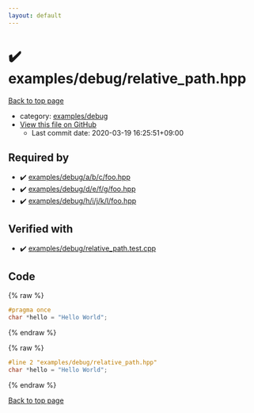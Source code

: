 ```yaml
---
layout: default
---
```


<!-- mathjax config similar to math.stackexchange -->
<script type="text/javascript" async
  src="https://cdnjs.cloudflare.com/ajax/libs/mathjax/2.7.5/MathJax.js?config=TeX-MML-AM_CHTML">
</script>
<script type="text/x-mathjax-config">
  MathJax.Hub.Config({
    TeX: { equationNumbers: { autoNumber: "AMS" }},
    tex2jax: {
      inlineMath: [ ['$','$'] ],
      processEscapes: true
    },
    "HTML-CSS": { matchFontHeight: false },
    displayAlign: "left",
    displayIndent: "2em"
  });
</script>

<script type="text/javascript" src="https://cdnjs.cloudflare.com/ajax/libs/jquery/3.4.1/jquery.min.js"></script>
<script src="https://cdn.jsdelivr.net/npm/jquery-balloon-js@1.1.2/jquery.balloon.min.js" integrity="sha256-ZEYs9VrgAeNuPvs15E39OsyOJaIkXEEt10fzxJ20+2I=" crossorigin="anonymous"></script>
<script type="text/javascript" src="../../../assets/js/copy-button.js"></script>
<link rel="stylesheet" href="../../../assets/css/copy-button.css" />


# :heavy_check_mark: examples/debug/relative_path.hpp

<a href="../../../index.html">Back to top page</a>

* category: <a href="../../../index.html#6ffb1fe84ae4530240b8799246bff2fd">examples/debug</a>
* <a href="{{ site.github.repository_url }}/blob/master/examples/debug/relative_path.hpp">View this file on GitHub</a>
    - Last commit date: 2020-03-19 16:25:51+09:00




## Required by

* :heavy_check_mark: <a href="a/b/c/foo.hpp.html">examples/debug/a/b/c/foo.hpp</a>
* :heavy_check_mark: <a href="d/e/f/g/foo.hpp.html">examples/debug/d/e/f/g/foo.hpp</a>
* :heavy_check_mark: <a href="h/i/j/k/l/foo.hpp.html">examples/debug/h/i/j/k/l/foo.hpp</a>


## Verified with

* :heavy_check_mark: <a href="../../../verify/examples/debug/relative_path.test.cpp.html">examples/debug/relative_path.test.cpp</a>


## Code

<a id="unbundled"></a>
{% raw %}
```cpp
#pragma once
char *hello = "Hello World";

```
{% endraw %}

<a id="bundled"></a>
{% raw %}
```cpp
#line 2 "examples/debug/relative_path.hpp"
char *hello = "Hello World";

```
{% endraw %}

<a href="../../../index.html">Back to top page</a>

